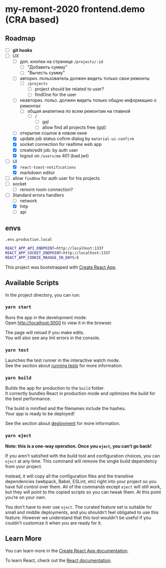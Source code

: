 # my-remont-2020 frontend.demo (CRA based)

## Roadmap

- [ ] **git hooks**
- [ ] UX
  - [ ] доп. кнопки на странице `/projects/:id`
    - [ ] "Добавить сумму"
    - [ ] "Вычесть сумму"
  - [ ] авториз. пользователь должен видеть только свои ремонты
    - [ ] `/projects`
      - [ ] project should be related to user?
      - [ ] findOne for the user
  - [ ] неавториз. польз. должен видеть только общую информацию о ремонтах
    - [ ] общая аналитика по всем ремонтам на главной
      - [ ] `/`
        - [ ] gql
        - [ ] allow find all projects free (gql)
  - [ ] открытие ссылок в новом окне
  - [x] update job status cofirm dialog by `material-ui-confirm`
  - [x] socket connection for realtime web app
  - [x] create/edit job: by auth user
  - [x] logout on `/users/me` 401 (bad jwt)
- [ ] UI
  - [x] `react-toast-notifications`
  - [x] markdown editor
- [ ] allow `findOne` for auth user for his projects
- [ ] socket
  - [ ] remont room connection?
- [ ] Standard errors handlers
  - [ ] network
  - [x] http
  - [ ] api

## envs

`.env.production.local`

```bash
REACT_APP_API_ENDPOINT=http://localhost:1337
REACT_APP_SOCKET_ENDPOINT=http://localhost:1337
REACT_APP_COOKIE_MAXAGE_IN_DAYS=5
```

This project was bootstrapped with [Create React App](https://github.com/facebook/create-react-app).

## Available Scripts

In the project directory, you can run:

### `yarn start`

Runs the app in the development mode.<br />
Open [http://localhost:3000](http://localhost:3000) to view it in the browser.

The page will reload if you make edits.<br />
You will also see any lint errors in the console.

### `yarn test`

Launches the test runner in the interactive watch mode.<br />
See the section about [running tests](https://facebook.github.io/create-react-app/docs/running-tests) for more information.

### `yarn build`

Builds the app for production to the `build` folder.<br />
It correctly bundles React in production mode and optimizes the build for the best performance.

The build is minified and the filenames include the hashes.<br />
Your app is ready to be deployed!

See the section about [deployment](https://facebook.github.io/create-react-app/docs/deployment) for more information.

### `yarn eject`

**Note: this is a one-way operation. Once you `eject`, you can’t go back!**

If you aren’t satisfied with the build tool and configuration choices, you can `eject` at any time. This command will remove the single build dependency from your project.

Instead, it will copy all the configuration files and the transitive dependencies (webpack, Babel, ESLint, etc) right into your project so you have full control over them. All of the commands except `eject` will still work, but they will point to the copied scripts so you can tweak them. At this point you’re on your own.

You don’t have to ever use `eject`. The curated feature set is suitable for small and middle deployments, and you shouldn’t feel obligated to use this feature. However we understand that this tool wouldn’t be useful if you couldn’t customize it when you are ready for it.

## Learn More

You can learn more in the [Create React App documentation](https://facebook.github.io/create-react-app/docs/getting-started).

To learn React, check out the [React documentation](https://reactjs.org/).

